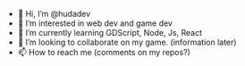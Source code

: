 - 👋 Hi, I’m @hudadev
- 👀 I’m interested in web dev and game dev
- 🌱 I’m currently learning GDScript, Node, Js, React
- 💞️ I’m looking to collaborate on my game. (information later)
- 📫 How to reach me (comments on my repos?)

<!---
hudadev/hudadev is a ✨ special ✨ repository because its `README.md` (this file) appears on your GitHub profile.
You can click the Preview link to take a look at your changes.
--->
